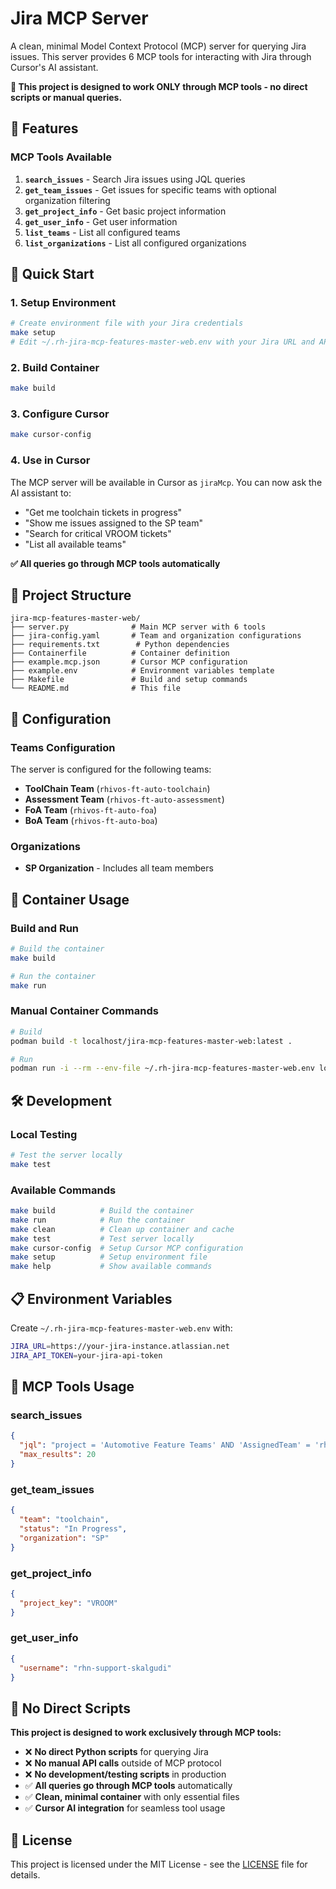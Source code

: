 # Jira MCP Server

A clean, minimal Model Context Protocol (MCP) server for querying Jira issues. This server provides 6 MCP tools for interacting with Jira through Cursor's AI assistant.

**🎯 This project is designed to work ONLY through MCP tools - no direct scripts or manual queries.**

## 🎯 Features

### MCP Tools Available

1. **`search_issues`** - Search Jira issues using JQL queries
2. **`get_team_issues`** - Get issues for specific teams with optional organization filtering
3. **`get_project_info`** - Get basic project information
4. **`get_user_info`** - Get user information
5. **`list_teams`** - List all configured teams
6. **`list_organizations`** - List all configured organizations

## 🚀 Quick Start

### 1. Setup Environment

```bash
# Create environment file with your Jira credentials
make setup
# Edit ~/.rh-jira-mcp-features-master-web.env with your Jira URL and API token
```

### 2. Build Container

```bash
make build
```

### 3. Configure Cursor

```bash
make cursor-config
```

### 4. Use in Cursor

The MCP server will be available in Cursor as `jiraMcp`. You can now ask the AI assistant to:

- "Get me toolchain tickets in progress"
- "Show me issues assigned to the SP team"
- "Search for critical VROOM tickets"
- "List all available teams"

**✅ All queries go through MCP tools automatically**

## 📁 Project Structure

```
jira-mcp-features-master-web/
├── server.py              # Main MCP server with 6 tools
├── jira-config.yaml       # Team and organization configurations
├── requirements.txt        # Python dependencies
├── Containerfile          # Container definition
├── example.mcp.json       # Cursor MCP configuration
├── example.env            # Environment variables template
├── Makefile               # Build and setup commands
└── README.md              # This file
```

## 🔧 Configuration

### Teams Configuration

The server is configured for the following teams:

- **ToolChain Team** (`rhivos-ft-auto-toolchain`)
- **Assessment Team** (`rhivos-ft-auto-assessment`)
- **FoA Team** (`rhivos-ft-auto-foa`)
- **BoA Team** (`rhivos-ft-auto-boa`)

### Organizations

- **SP Organization** - Includes all team members

## 🐳 Container Usage

### Build and Run

```bash
# Build the container
make build

# Run the container
make run
```

### Manual Container Commands

```bash
# Build
podman build -t localhost/jira-mcp-features-master-web:latest .

# Run
podman run -i --rm --env-file ~/.rh-jira-mcp-features-master-web.env localhost/jira-mcp-features-master-web:latest
```

## 🛠️ Development

### Local Testing

```bash
# Test the server locally
make test
```

### Available Commands

```bash
make build          # Build the container
make run            # Run the container
make clean          # Clean up container and cache
make test           # Test server locally
make cursor-config  # Setup Cursor MCP configuration
make setup          # Setup environment file
make help           # Show available commands
```

## 📋 Environment Variables

Create `~/.rh-jira-mcp-features-master-web.env` with:

```bash
JIRA_URL=https://your-jira-instance.atlassian.net
JIRA_API_TOKEN=your-jira-api-token
```

## 🎯 MCP Tools Usage

### search_issues
```json
{
  "jql": "project = 'Automotive Feature Teams' AND 'AssignedTeam' = 'rhivos-ft-auto-toolchain'",
  "max_results": 20
}
```

### get_team_issues
```json
{
  "team": "toolchain",
  "status": "In Progress",
  "organization": "SP"
}
```

### get_project_info
```json
{
  "project_key": "VROOM"
}
```

### get_user_info
```json
{
  "username": "rhn-support-skalgudi"
}
```

## 🚫 No Direct Scripts

**This project is designed to work exclusively through MCP tools:**

- ❌ **No direct Python scripts** for querying Jira
- ❌ **No manual API calls** outside of MCP protocol
- ❌ **No development/testing scripts** in production
- ✅ **All queries go through MCP tools** automatically
- ✅ **Clean, minimal container** with only essential files
- ✅ **Cursor AI integration** for seamless tool usage

## 📄 License

This project is licensed under the MIT License - see the [LICENSE](LICENSE) file for details. 